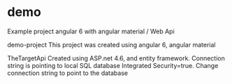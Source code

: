 # demo
Example project angular 6 with angular material / Web Api

demo-project
This project was created using angular 6, angular material

TheTargetApi
Created using ASP.net 4.6, and entity framework. Connection string is pointing to local SQL database Integrated Security=true.
Change connection string to point to the database

